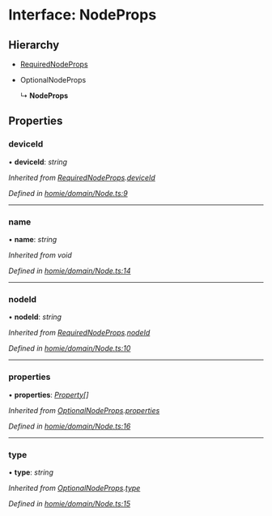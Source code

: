 # Interface: NodeProps

## Hierarchy

* [RequiredNodeProps](requirednodeprops.md)

* OptionalNodeProps

  ↳ **NodeProps**

## Properties

###  deviceId

• **deviceId**: *string*

*Inherited from [RequiredNodeProps](requirednodeprops.md).[deviceId](requirednodeprops.md#deviceid)*

*Defined in [homie/domain/Node.ts:9](https://github.com/AlejandroHerr/homieiot.ts/blob/a180e8f/src/homie/domain/Node.ts#L9)*

___

###  name

• **name**: *string*

*Inherited from void*

*Defined in [homie/domain/Node.ts:14](https://github.com/AlejandroHerr/homieiot.ts/blob/a180e8f/src/homie/domain/Node.ts#L14)*

___

###  nodeId

• **nodeId**: *string*

*Inherited from [RequiredNodeProps](requirednodeprops.md).[nodeId](requirednodeprops.md#nodeid)*

*Defined in [homie/domain/Node.ts:10](https://github.com/AlejandroHerr/homieiot.ts/blob/a180e8f/src/homie/domain/Node.ts#L10)*

___

###  properties

• **properties**: *[Property](../classes/property.md)[]*

*Inherited from [OptionalNodeProps](optionalnodeprops.md).[properties](optionalnodeprops.md#properties)*

*Defined in [homie/domain/Node.ts:16](https://github.com/AlejandroHerr/homieiot.ts/blob/a180e8f/src/homie/domain/Node.ts#L16)*

___

###  type

• **type**: *string*

*Inherited from [OptionalNodeProps](optionalnodeprops.md).[type](optionalnodeprops.md#type)*

*Defined in [homie/domain/Node.ts:15](https://github.com/AlejandroHerr/homieiot.ts/blob/a180e8f/src/homie/domain/Node.ts#L15)*
